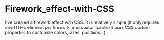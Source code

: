 # Firework_effect-with-CSS

I've created a firework effect with CSS. It is relatively simple (it only requires one HTML element per firework) and customizable (it uses CSS custom properties to customize colors, sizes, positions...)
